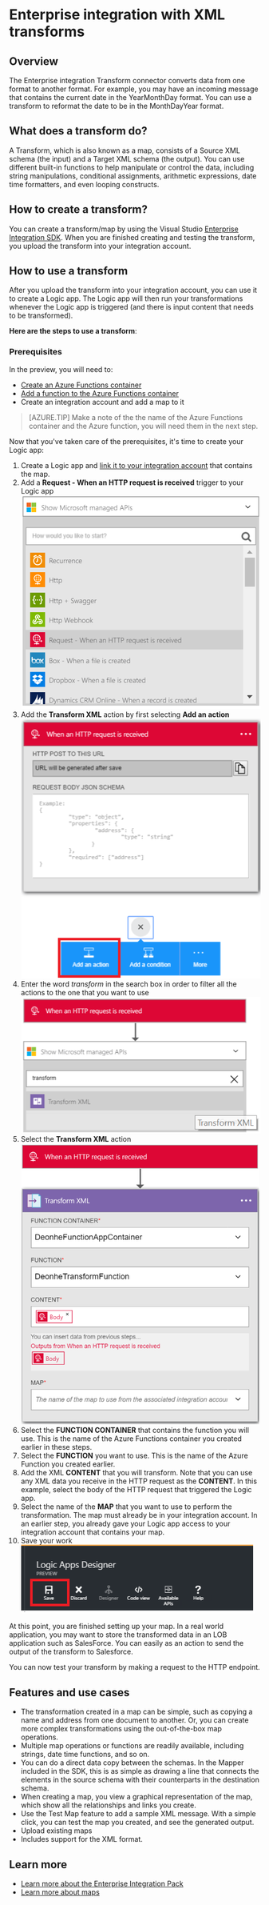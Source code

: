 <properties 
	pageTitle="Overview of Enterprise Integration Pack | Microsoft Azure App Service | Microsoft Azure" 
	description="Use the features of Enterprise Integration Pack to enable business process and integration scenarios using Microsoft Azure App service" 
	services="app-service\logic" 
	documentationCenter=".net,nodejs,java"
	authors="msftman" 
	manager="erikre" 
	editor="cgronlun"/>

<tags 
	ms.service="app-service-logic" 
	ms.workload="integration" 
	ms.tgt_pltfrm="na" 
	ms.devlang="na" 
	ms.topic="article" 
	ms.date="07/08/2016" 
	ms.author="deonhe"/>

# Enterprise integration with XML transforms

## Overview
The Enterprise integration Transform connector converts data from one format to another format. For example, you may have an incoming message that contains the current date in the YearMonthDay format. You can use a transform to reformat the date to be in the MonthDayYear format.

## What does a transform do?
A Transform, which is also known as a map, consists of a Source XML schema (the input) and a Target XML schema (the output). You can use different built-in functions to help manipulate or control the data, including string manipulations, conditional assignments, arithmetic expressions, date time formatters, and even looping constructs.

## How to create a transform?
You can create a transform/map by using the Visual Studio [Enterprise Integration SDK](https://aka.ms/vsmapsandschemas). When you are finished creating and testing the transform, you upload the transform into your integration account. 

## How to use a transform
After you upload the transform into your integration account, you can use it to create a Logic app. The Logic app will then run your transformations whenever the Logic app is triggered (and there is input content that needs to be transformed).

**Here are the steps to use a transform**:

### Prerequisites 
In the preview, you will need to:  

-  [Create an Azure Functions container](https://ms.portal.azure.com/#create/Microsoft.FunctionApp "Create an Azure Functions container")  
-  [Add a function to the Azure Functions container](https://portal.azure.com/#create/Microsoft.Template/uri/https%3A%2F%2Fraw.githubusercontent.com%2FAzure%2Fazure-quickstart-templates%2Fmaster%2F201-logic-app-transform-function%2Fazuredeploy.json "This template creates a webhook based C# azure function with transform capabilities to use in logic apps integration scenarios")    
-  Create an integration account and add a map to it  

>[AZURE.TIP] Make a note of the the name of the Azure Functions container and the Azure function, you will need them in the next step.  

Now that you've taken care of the prerequisites, it's time to create your Logic app:  

1. Create a Logic app and [link it to your integration account](./app-service-logic-enterprise-integration-accounts.md "Learn to link an integration account to a Logic app") that contains the map.
2. Add a **Request - When an HTTP request is received** trigger to your Logic app  
![](./media/app-service-logic-enterprise-integration-transforms/transform-1.png)    
3. Add the **Transform XML** action by first selecting **Add an action**   
![](./media/app-service-logic-enterprise-integration-transforms/transform-2.png)   
4. Enter the word *transform* in the search box in order to filter all the actions to the one that you want to use  
![](./media/app-service-logic-enterprise-integration-transforms/transform-3.png)  
5. Select the **Transform XML** action   
![](./media/app-service-logic-enterprise-integration-transforms/transform-4.png)  
6. Select the **FUNCTION CONTAINER** that contains the function you will use. This is the name of the Azure Functions container you created earlier in these steps.
7. Select the **FUNCTION** you want to use. This is the name of the Azure Function you created earlier.
8. Add the XML **CONTENT** that you will transform. Note that you can use any XML data you receive in the HTTP request as the **CONTENT**. In this example, select the body of the HTTP request that triggered the Logic app.
9. Select the name of the **MAP** that you want to use to perform the transformation. The map must already be in your integration account. In an earlier step, you already gave your Logic app access to your integration account that contains your map.
10. Save your work  
![](./media/app-service-logic-enterprise-integration-transforms/transform-5.png) 

At this point, you are finished setting up your map. In a real world application, you may want to store the transformed data in an LOB application such as SalesForce. You can easily as an action to send the output of the transform to Salesforce. 

You can now test your transform by making a request to the HTTP endpoint.  

## Features and use cases

- The transformation created in a map can be simple, such as copying a name and address from one document to another. Or, you can create more complex transformations using the out-of-the-box map operations.  
- Multiple map operations or functions are readily available, including strings, date time functions, and so on.  
- You can do a direct data copy between the schemas. In the Mapper included in the SDK, this is as simple as drawing a line that connects the elements in the source schema with their counterparts in the destination schema.  
- When creating a map, you view a graphical representation of the map, which show all the relationships and links you create.
- Use the Test Map feature to add a sample XML message. With a simple click, you can test the map you created, and see the generated output.  
- Upload existing maps  
- Includes support for the XML format.


## Learn more
- [Learn more about the Enterprise Integration Pack](./app-service-logic-enterprise-integration-overview.md "Learn about Enterprise Integration Pack")  
- [Learn more about maps](./app-service-logic-enterprise-integration-maps.md "Learn about enterprise integration maps")  
 